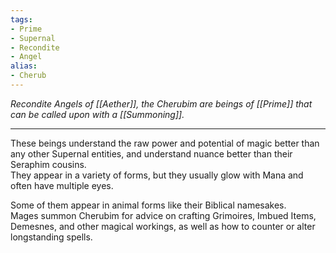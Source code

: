 ```yaml
---
tags:
- Prime
- Supernal
- Recondite
- Angel
alias:
- Cherub
---
```


_Recondite Angels of [[Aether]], the Cherubim are beings of [[Prime]] that can be called upon with a [[Summoning]]._

---

These beings understand the raw power and potential of magic better than any other Supernal entities, and understand nuance better than their Seraphim cousins. \
They appear in a variety of forms, but they usually glow with Mana and often have multiple eyes. 

Some of them appear in animal forms like their Biblical namesakes. \
Mages summon Cherubim for advice on crafting Grimoires, Imbued Items, Demesnes, and other magical workings, as well as how to counter or alter longstanding spells.